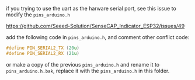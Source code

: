 if you trying to use the uart as the harware serial port, see this issue to modify the `pins_arduino.h`

https://github.com/Seeed-Solution/SenseCAP_Indicator_ESP32/issues/49

add the following code in `pins_arduino.h`, and comment other conflict code:

```cpp
#define PIN_SERIAL2_TX (20u)
#define PIN_SERIAL2_RX (21u)
```

or make a copy of the previous `pins_arduino.h` and rename it to `pins_arduino.h.bak`, replace it with the `pins_arduino.h` in this folder.